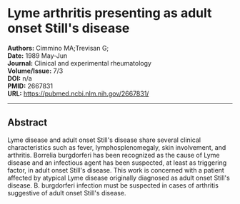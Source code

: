 # Lyme arthritis presenting as adult onset Still's disease

**Authors:** Cimmino MA;Trevisan G;  
**Date:** 1989 May-Jun  
**Journal:** Clinical and experimental rheumatology  
**Volume/Issue:** 7/3  
**DOI:** n/a  
**PMID:** 2667831  
**URL:** https://pubmed.ncbi.nlm.nih.gov/2667831/

---

## Abstract

Lyme disease and adult onset Still's disease share several clinical characteristics such as fever, lymphosplenomegaly, skin involvement, and arthritis. Borrelia burgdorferi has been recognized as the cause of Lyme disease and an infectious agent has been suspected, at least as triggering factor, in adult onset Still's disease. This work is concerned with a patient affected by atypical Lyme disease originally diagnosed as adult onset Still's disease. B. burgdorferi infection must be suspected in cases of arthritis suggestive of adult onset Still's disease.
